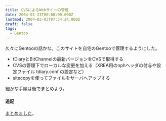 ```yaml
---
title: CVSによるWebサイトの管理
date: 2004-01-23T00:00:00.000Z
lastmod: 2004-02-03T07:54:24.000Z
draft: false
tags:
  - Gentoo
---
```


久々にGentooの話かな。このサイトを自宅のGentooで管理するようにした。

* tDiaryとBitChannelの最新バージョンをCVSで取得する
* CVSの管理下でローカルな変更を加える（XREA用のnphヘッダの付与や設定ファイル tdiary.conf の設定など）
* sitecopyを使ってファイルをサーバへアップする

細かな手順は後でまとめよう。

#### 追記

[まとめました](http://www.machu.jp/b/CvsForWebsite.html)。
